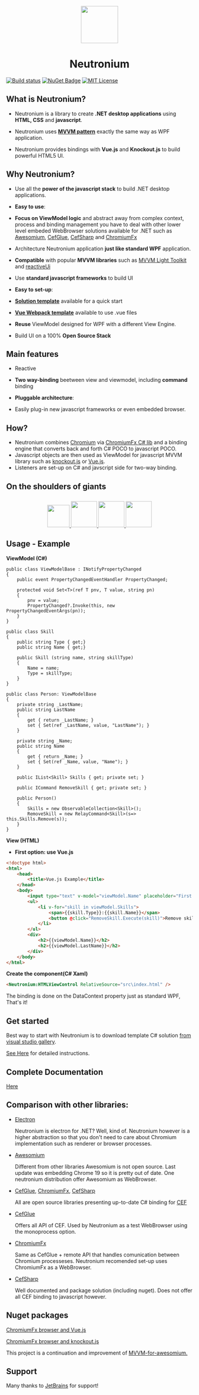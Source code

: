 <p align="center"><img <p align="center"><img width="100"src="./Deploy/logo.png"></p>
<h1 align="center">Neutronium</h1>

[![Build status](https://img.shields.io/appveyor/ci/David-Desmaisons/Neutronium.svg?maxAge=2592000)](https://ci.appveyor.com/project/David-Desmaisons/neutronium)
[![NuGet Badge](https://buildstats.info/nuget/Neutronium.Core)](https://www.nuget.org/packages/Neutronium.Core/)
[![MIT License](https://img.shields.io/github/license/NeutroniumCore/Neutronium.svg)](https://github.com/NeutroniumCore/Neutronium/blob/master/LICENSE)

What is Neutronium?
-------------------

* Neutronium is a library to create **.NET desktop applications** using **HTML, CSS** and **javascript**.

* Neutronium uses **[MVVM pattern](https://en.wikipedia.org/wiki/Model%E2%80%93view%E2%80%93viewmodel)** exactly the same way as WPF application.

* Neutronium provides bindings with **Vue.js** and **Knockout.js** to build powerful HTML5 UI.

Why Neutronium?
---------------

* Use all the **power of the javascript stack** to build .NET desktop applications.

* **Easy to use**: 

 * **Focus on ViewModel logic** and abstract away from complex context, process and binding management you have to deal with other lower level embeded WebBrowser solutions available for .NET such as [Awesomium](http://www.awesomium.com/), [CefGlue](http://xilium.bitbucket.org/cefglue/), [CefSharp](https://github.com/cefsharp/CefSharp) and [ChromiumFx](https://bitbucket.org/chromiumfx/chromiumfx)
 * Architecture Neutronium application **just like standard WPF** application.
 * **Compatible** with popular **MVVM libraries** such as [MVVM Light Toolkit](http://www.mvvmlight.net/) and [reactiveUi](http://reactiveui.net/)
 * Use **standard javascript frameworks** to build UI

* **Easy to set-up**:
 * **[Solution template](https://visualstudiogallery.msdn.microsoft.com/c7679997-e25b-4a79-a65f-30758fb756d8)** available for a quick start
 * **[Vue Webpack template](https://github.com/David-Desmaisons/Neutronium/wiki/Build-large-project-with-Vue.js-and-Webpack)** available to use .vue files 

* **Reuse** ViewModel designed for WPF with a different View Engine.

* Build UI on a 100% **Open Source Stack**
 
Main features
-------------
 * Reactive
  * **Two way-binding** beetween view and viewmodel, including **command** binding
 
 * **Pluggable architecture**:  
  * Easily plug-in new javascript frameworks or even embedded browser.
 
How?
----

* Neutronium combines [Chromium](https://www.chromium.org) via [ChromiumFx C# lib](https://bitbucket.org/chromiumfx/chromiumfx) and a binding engine that converts back and forth C# POCO to javascript POCO.
* Javascript objects are then used as ViewModel for javascript MVVM library such as [knockout.js]("http://knockoutjs.com/) or [Vue.js](http://vuejs.org/images/logo.png).
* Listeners are set-up on C# and javscript side for two-way binding.
   
On the shoulders of giants
--------------------------
 
 <p align="center">
 <a href="https://www.chromium.org" >
 <img height="60" src="https://www.chromium.org/_/rsrc/1438879449147/config/customLogo.gif?revision=3">
 </a>
 <a href="https://bitbucket.org/chromiumembedded/cef">
 <img height="70"src="https://bitbucket-assetroot.s3.amazonaws.com/c/photos/2015/Mar/14/3042045877-1-cef-logo_avatar.png">
 </a>
 <a href="http://vuejs.org/">
 <img height="70" style="margin-top: 10px;" src="http://vuejs.org/images/logo.png">
 </a>
 <a href="http://knockoutjs.com/">
 <img height="70" style="margin-top: 10px;" src="http://knockoutjs.com/img/ko-logo.png">
 </a>
 </p>

Usage - Example
--------------

**ViewModel (C#)**

```CSharp
public class ViewModelBase : INotifyPropertyChanged
{
	public event PropertyChangedEventHandler PropertyChanged;
	
	protected void Set<T>(ref T pnv, T value, string pn)
	{
		pnv = value;
		PropertyChanged?.Invoke(this, new PropertyChangedEventArgs(pn));
	}
}

public class Skill
{
	public string Type { get;}
	public string Name { get;}

	public Skill (string name, string skillType)
	{
		Name = name;
		Type = skillType;
	}
}

public class Person: ViewModelBase
{
	private string _LastName;
	public string LastName
	{
		get { return _LastName; }
		set { Set(ref _LastName, value, "LastName"); }
	}

	private string _Name;
	public string Name
	{
		get { return _Name; }
		set { Set(ref _Name, value, "Name"); }
	}
		   
	public IList<Skill> Skills { get; private set; }

	public ICommand RemoveSkill { get; private set; }
	
	public Person()
	{
		Skills = new ObservableCollection<Skill>();
		RemoveSkill = new RelayCommand<Skill>(s=> this.Skills.Remove(s));
	}	  
}
```		
		
**View (HTML)**
* **First option: use Vue.js**
```HTML
<!doctype html>
<html>
	<head>
		<title>Vue.js Example</title>
	</head>
	<body>
		<input type="text" v-model="viewModel.Name" placeholder="First name" >
		<ul>
			<li v-for="skill in viewModel.Skills">
				<span>{{skill.Type}}:{{skill.Name}}</span>
				<button @click="RemoveSkill.Execute(skill)">Remove skill</button>
			</li>
		</ul>
		<div>
			<h2>{{viewModel.Name}}</h2>
			<h2>{{viewModel.LastName}}</h2>
		</div>
	</body>
</html>
```
	
**Create the component(C# Xaml)**

```HTML
<Neutronium:HTMLViewControl RelativeSource="src\index.html" />
```

The binding is done on the DataContext property just as standard WPF,
That's it!

Get started
----------

Best way to start with Neutronium is to download template C# solution [from visual studio gallery](https://visualstudiogallery.msdn.microsoft.com/c7679997-e25b-4a79-a65f-30758fb756d8).

[See Here](./Documentation/Content/SetUp.md) for detailed instructions.

Complete Documentation
----------------------

[Here](./Documentation/Content/Intro.md)


Comparison with other libraries:
---------------------------------
* [Electron](http://electron.atom.io/)

	Neutronium is electron for .NET? Well, kind of. Neutronium however is a higher abstraction so that you don't need to care about Chromium implementation such as renderer or browser processes.

* [Awesomium](http://www.awesomium.com/)

	Different from other libraries Awesomium is not open source. Last update was embedding Chrome 19 so it is pretty out of date. One neutronium distribution offer Awesomium as WebBrowser.

* [CefGlue](http://xilium.bitbucket.org/cefglue/), [ChromiumFx](https://bitbucket.org/chromiumfx/chromiumfx), [CefSharp](https://github.com/cefsharp/CefSharp)

	All are open source libraries presenting up-to-date C# binding for [CEF](https://bitbucket.org/chromiumembedded/cef)
	
 * [CefGlue](http://xilium.bitbucket.org/cefglue/)
 
	Offers all API of CEF. Used by Neutronium as a test WebBrowser using the monoprocess option.

 * [ChromiumFx](https://bitbucket.org/chromiumfx/chromiumfx)
 
	Same as CefGlue + remote API that handles comunication between Chromium processeses. Neutronium recomended set-up uses ChromiumFx as a WebBrowser.

 * [CefSharp](https://github.com/cefsharp/CefSharp)
 
	Well documented and package solution (including nuget). Does not offer all CEF binding to javascript however.
		
Nuget packages
--------------

[ChromiumFx browser and Vue.js](https://www.nuget.org/packages/Neutronium.ChromiumFx.Vue/)

[ChromiumFx browser and knockout.js](https://www.nuget.org/packages/Neutronium.ChromiumFx.Knockout/)

This project is a continuation and improvement of [MVVM-for-awesomium.](https://github.com/David-Desmaisons/MVVM-for-awesomium/)


Support
-------

Many thanks to [JetBrains](https://www.jetbrains.com) for support!
